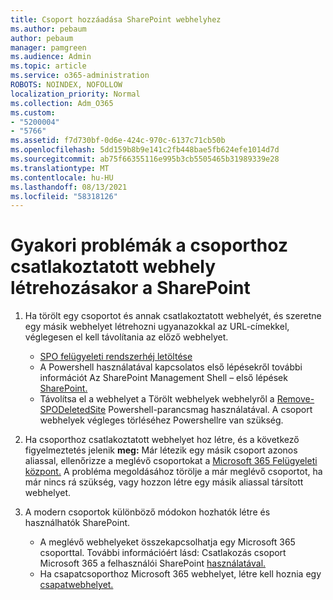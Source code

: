 ```yaml
---
title: Csoport hozzáadása SharePoint webhelyhez
ms.author: pebaum
author: pebaum
manager: pamgreen
ms.audience: Admin
ms.topic: article
ms.service: o365-administration
ROBOTS: NOINDEX, NOFOLLOW
localization_priority: Normal
ms.collection: Adm_O365
ms.custom:
- "5200004"
- "5766"
ms.assetid: f7d730bf-0d6e-424c-970c-6137c71cb50b
ms.openlocfilehash: 5dd159b8b9e141c2fb448bae5fb624efe1014d7d
ms.sourcegitcommit: ab75f66355116e995b3cb5505465b31989339e28
ms.translationtype: MT
ms.contentlocale: hu-HU
ms.lasthandoff: 08/13/2021
ms.locfileid: "58318126"
---
```

# <a name="common-issues-when-creating-a-group-connected-site-in-sharepoint"></a>Gyakori problémák a csoporthoz csatlakoztatott webhely létrehozásakor a SharePoint

1. Ha törölt egy csoportot és annak csatlakoztatott webhelyét, és szeretne egy másik webhelyet létrehozni ugyanazokkal az URL-címekkel, véglegesen el kell távolítania az előző webhelyet.

   - [SPO felügyeleti rendszerhéj letöltése](https://support.office.com/article/introduction-to-the-sharepoint-online-management-shell-c16941c3-19b4-4710-8056-34c034493429)
   - A Powershell használatával kapcsolatos első lépésekről további információt Az SharePoint Management Shell – első lépések [SharePoint.](https://docs.microsoft.com/powershell/module/sharepoint-online/remove-sposite)
   - Távolítsa el a webhelyet a Törölt webhelyek webhelyről a [Remove-SPODeletedSite](https://docs.microsoft.com/powershell/module/sharepoint-online/remove-sposite?view=sharepoint-ps) Powershell-parancsmag használatával. A csoport webhelyek végleges törléséhez Powershellre van szükség.

1. Ha csoporthoz csatlakoztatott webhelyet hoz létre, és a következő figyelmeztetés jelenik **meg:** Már létezik egy másik csoport azonos aliassal, ellenőrizze a meglévő csoportokat a [Microsoft 365 Felügyeleti központ.](https://admin.microsoft.com/AdminPortal/Home#/groups) A probléma megoldásához törölje a már meglévő csoportot, ha már nincs rá szükség, vagy hozzon létre egy másik aliassal társított webhelyet.

1. A modern csoportok különböző módokon hozhatók létre és használhatók SharePoint.

   - A meglévő webhelyeket összekapcsolhatja egy Microsoft 365 csoporttal. További információért lásd: Csatlakozás csoport Microsoft 365 a felhasználói SharePoint [használatával.](https://docs.microsoft.com/sharepoint/dev/transform/modernize-connect-to-office365-group#connect-an-office-365-group-using-the-sharepoint-user-interface)
   - Ha csapatcsoporthoz Microsoft 365 webhelyet, létre kell hoznia egy [csapatwebhelyet.](https://admin.microsoft.com/sharepoint)
